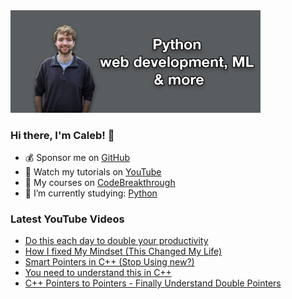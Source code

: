<img src="github-cover-photo-my-face.jpg" width="400px" />

### Hi there, I'm Caleb! 🍛

- 💰 Sponsor me on [GitHub](https://github.com/sponsors/CalebCurry)
- 🎥 Watch my tutorials on [YouTube](https://www.youtube.com/calebthevideomaker2)
- 📗 My courses on [CodeBreakthrough](https://www.codebreakthrough.com)
- 🤔 I’m currently studying: [Python](https://www.youtube.com/watch?v=s3IvdkCq2_c&t=4254s)

### Latest YouTube Videos
<!-- YOUTUBE:START -->
- [Do this each day to double your productivity](https://www.youtube.com/watch?v=u4NrReheAz4)
- [How I fixed My Mindset &lpar;This Changed My Life&rpar;](https://www.youtube.com/watch?v=jViX0xWs-Y8)
- [Smart Pointers in C++ &lpar;Stop Using new?&rpar;](https://www.youtube.com/watch?v=x_eHJmdGQ_4)
- [You need to understand this in C++](https://www.youtube.com/watch?v=zXIjhcSgCQw)
- [C++ Pointers to Pointers - Finally Understand Double Pointers](https://www.youtube.com/watch?v=9aqdsVWuWf8)
<!-- YOUTUBE:END -->
